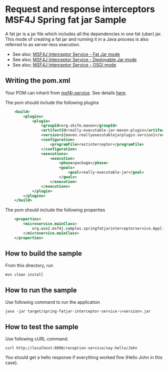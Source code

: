 # Request and response interceptors MSF4J Spring fat jar Sample

A fat jar is a jar file which includes all the dependencies in one fat (uber) jar. This mode of creating a fat jar
and running it in a Java process is also referred to as server-less execution.

* See also; [MSF4J Interceptor Service - Fat Jar mode](../fatjar-interceptor-service)
* See also; [MSF4J Interceptor Service - Deployable Jar mode](../deployable-jar-interceptor-service)
* See also; [MSF4J Interceptor Service - OSGi mode](../osgi-interceptor-service)

## Writing the pom.xml 

Your POM can inherit from [msf4j-service](../../../poms/msf4j-service). 
See details [here](../../../poms/msf4j-service).

The pom should include the following plugins

```xml
    <build>
        <plugins>
            <plugin>
                <groupId>org.skife.maven</groupId>
                <artifactId>really-executable-jar-maven-plugin</artifactId>
                <version>${maven.reallyexecutablejarplugin.version}</version>
                <configuration>
                    <programFile>restinterceptor</programFile>
                </configuration>
                <executions>
                    <execution>
                        <phase>package</phase>
                        <goals>
                            <goal>really-executable-jar</goal>
                        </goals>
                    </execution>
                </executions>
            </plugin>
        </plugins>
    </build>
```

The pom should include the following properties

```xml
    <properties>
        <microservice.mainClass>
            org.wso2.msf4j.samples.springfatjarinterceptorservice.Application
        </microservice.mainClass>
    </properties>
```

## How to build the sample

From this directory, run

```
mvn clean install
```

## How to run the sample


Use following command to run the application
```
java -jar target/spring-fatjar-interceptor-service-\<version>.jar
```

## How to test the sample

Use following cURL command.

```
curl http://localhost:8090/reception-service/say-hello/John
```

You should get a hello response if everything worked fine (Hello John in this case).